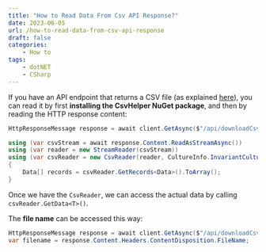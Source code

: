 ```yaml
---
title: "How to Read Data From Csv API Response?"
date: 2023-06-05
url: /how-to-read-data-from-csv-api-response
draft: false
categories:
    - How to
tags:
    - dotNET
    - CSharp
---
```


If you have an API endpoint that returns a CSV file (as explained [here](https://notes.code4it.dev/how-to-download-data-as-csv-file/)), you can read it by first **installing the CsvHelper NuGet package**, and then by reading the HTTP response content:

```cs
HttpResponseMessage response = await client.GetAsync($"/api/downloadCsv");

using (var csvStream = await response.Content.ReadAsStreamAsync())
using (var reader = new StreamReader(csvStream))
using (var csvReader = new CsvReader(reader, CultureInfo.InvariantCulture))
{
    Data[] records = csvReader.GetRecords<Data>().ToArray();
}
```

Once we have the `CsvReader`, we can access the actual data by calling `csvReader.GetData<T>()`.

The **file name** can be accessed this way:

```cs
HttpResponseMessage response = await client.GetAsync($"/api/downloadCsv");
var filename = response.Content.Headers.ContentDisposition.FileName;
```
